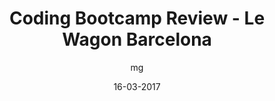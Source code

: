 ---
layout: video
title: "Coding Bootcamp Review - Le Wagon Barcelona"
youtube_slug: "0mqW6JGFDd4"
date: 16-03-2017
author: mg
locale: "en"
labels:
  - backstage
pushed: true
thumbnail: 2017-03-16-le-wagon-barcelona.jpg
description: "How does it feel to live a coding bootcamp from the inside? Check the reviews of our students at Le Wagon Barcelona. Opinions from students from all over the world with no previous knowledge on coding and very different backgrounds with one single goal: learn to code and change theirs lives. Real stories from real changemakers!"
---